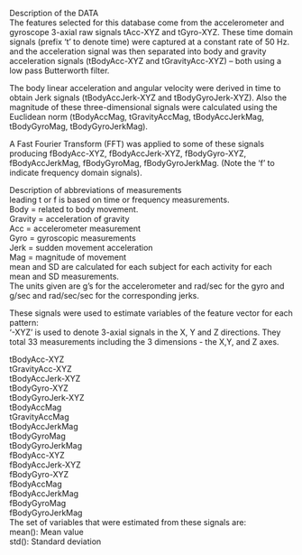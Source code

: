 Description of the DATA<br />
The features selected for this database come from the accelerometer and gyroscope 3-axial raw signals tAcc-XYZ and tGyro-XYZ. These time domain signals (prefix ‘t’ to denote time) were captured at a constant rate of 50 Hz. and the acceleration signal was then separated into body and gravity acceleration signals (tBodyAcc-XYZ and tGravityAcc-XYZ) – both using a low pass Butterworth filter.<br />

The body linear acceleration and angular velocity were derived in time to obtain Jerk signals (tBodyAccJerk-XYZ and tBodyGyroJerk-XYZ). Also the magnitude of these three-dimensional signals were calculated using the Euclidean norm (tBodyAccMag, tGravityAccMag, tBodyAccJerkMag, tBodyGyroMag, tBodyGyroJerkMag).<br />

A Fast Fourier Transform (FFT) was applied to some of these signals producing fBodyAcc-XYZ, fBodyAccJerk-XYZ, fBodyGyro-XYZ, fBodyAccJerkMag, fBodyGyroMag, fBodyGyroJerkMag. (Note the ‘f’ to indicate frequency domain signals).<br />

Description of abbreviations of measurements<br />
leading t or f is based on time or frequency measurements.<br />
Body = related to body movement.<br />
Gravity = acceleration of gravity<br />
Acc = accelerometer measurement<br />
Gyro = gyroscopic measurements<br />
Jerk = sudden movement acceleration<br />
Mag = magnitude of movement<br />
mean and SD are calculated for each subject for each activity for each mean and SD measurements.<br />
The units given are g’s for the accelerometer and rad/sec for the gyro and g/sec and rad/sec/sec for the corresponding jerks.<br />

These signals were used to estimate variables of the feature vector for each pattern:<br />
‘-XYZ’ is used to denote 3-axial signals in the X, Y and Z directions. They total 33 measurements including the 3 dimensions - the X,Y, and Z axes.<br />

tBodyAcc-XYZ<br />
tGravityAcc-XYZ<br />
tBodyAccJerk-XYZ<br />
tBodyGyro-XYZ<br />
tBodyGyroJerk-XYZ<br />
tBodyAccMag<br />
tGravityAccMag<br />
tBodyAccJerkMag<br />
tBodyGyroMag<br />
tBodyGyroJerkMag<br />
fBodyAcc-XYZ<br />
fBodyAccJerk-XYZ<br />
fBodyGyro-XYZ<br />
fBodyAccMag<br />
fBodyAccJerkMag<br />
fBodyGyroMag<br />
fBodyGyroJerkMag<br />
The set of variables that were estimated from these signals are:<br />
mean(): Mean value<br />
std(): Standard deviation<br />
